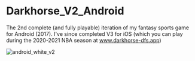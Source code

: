 # Darkhorse_V2_Android
The 2nd complete (and fully playable) iteration of my fantasy sports game for Android (2017). I've since completed V3 for iOS (which you can play during the 2020-2021 NBA season at www.darkhorse-dfs.app)


![android_white_v2](https://user-images.githubusercontent.com/8163492/109376583-5c035e80-787a-11eb-9ab1-5601734e6444.png)
